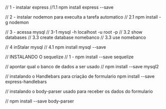 // 1 - instalar express
//1.1 npm install express --save

// 2 - instalar nodemon para execulta a tarefa automatico
// 2.1 npm install -g nodemon 

// 3 - acessa mysql
// 3-1 mysql -h localhost -u root -p
// 3.2 show databases
// 3.3 create database nomebanco
// 3.3 use nomebanco

// 4 inStalar mysql 
// 4.1 npm install mysql --save

// INSTALANDO O sequelize
// 1 - npm install --save sequelize 

// apontar qual o banco de dados a ser usado
// npm install --save mysql2

// instalando o Handlebars para criação de formulario 
npm install --save express-handlebars 

// instalando o body-parser usado para receber os dados do formulario 

// npm install --save body-parser


